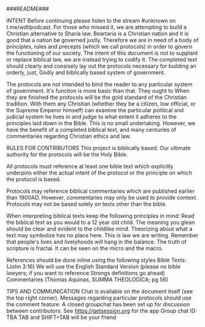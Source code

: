 ###README###

INTENT
Before continuing please listen to the stream #unknown on t.me/wdtlpodcast. For those who missed it, we are attempting to build a Christian alternative to Sharia 
law. Beartaria is a Christian nation and it is good that a nation be governed justly. Therefore we are in need of a body of principles, rules and precepts (which
we call protocols) in order to govern the functioning of our society. The intent of this document is not to supplant or replace biblical law, we are instead 
trying to codify it. The completed text should clearly and consisely lay out the protocols necessary for building an orderly, just, Godly and biblically based 
system of government.

The protocols are not intended to bind the reader to any particular system of government. It's function is more basic than that. They ought to When they are 
finished the protocols will be the gold standard of the Christian tradition. With them any Christian (whether they be a citizen, low official, or the Supreme 
Emperor himself) can examine the particular political and judicial system he lives in and judge to what extent it adheres to the principles laid down in the 
Bible. This is no small undertaking. However, we have the benefit of a completed biblical text, and many centuries of commentaries regarding Christian ethics and 
law.

RULES FOR CONTRIBUTORS
This project is biblically based. Our ultimate authority for the protocols will be the Holy Bible.

All protocols must reference at least one bible text which explicitly underpins either the actual intent of the protocol or the principle on which the protocol
is based.

Protocols may reference biblical commentaries which are published earlier than 1900AD. However, commentaries may only be used to provide context. Protocols may 
not be based solely on texts other than the bible.

When interpreting biblical texts keep the following principles in mind:
    Read the biblical text as you would to a 12 year old child. The meaning you glean should be clear and evident to the childlike mind. Theorizing about what a 
    text may symbolize has no place here. This is law we are writing. Remember that people's lives and livelyhoods will hang in the balance.
    The truth of scripture is fractal. It can be seen on the micro and the macro.

References should be done inline using the following styles
Bible Texts: (John 3:16)
We will use the English Standard Version (please no bible lawyers; if you want to reference Strongs definitions go ahead)
Commentaries (Thomas Aquinas, SUMMA THEOLOGICA; pg 56)

TIPS AND COMMUNICATION
Chat is available on the document itself (see the top right corner).
Messages regarding particular protocols should use the comment feature.
A closed groupchat has been set up for discussion between contributors.
See https://getsession.org for the app
Group chat ID: TBA
TAB and SHIFT+TAB will be your friend
